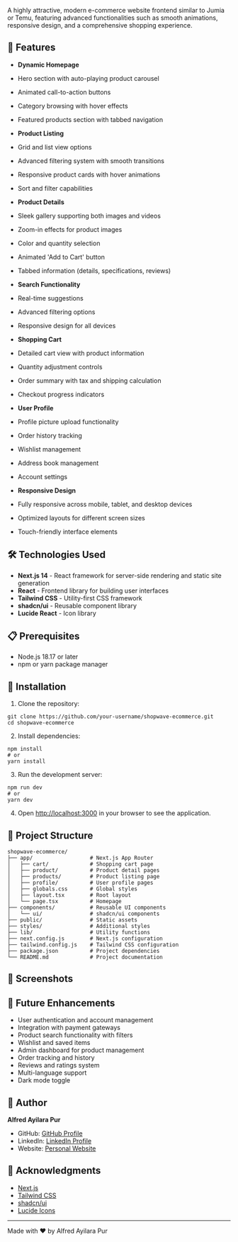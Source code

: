 A highly attractive, modern e-commerce website frontend similar to Jumia or Temu, featuring advanced functionalities such as smooth animations, responsive design, and a comprehensive shopping experience.

## 🚀 Features

- **Dynamic Homepage**

- Hero section with auto-playing product carousel
- Animated call-to-action buttons
- Category browsing with hover effects
- Featured products section with tabbed navigation



- **Product Listing**

- Grid and list view options
- Advanced filtering system with smooth transitions
- Responsive product cards with hover animations
- Sort and filter capabilities



- **Product Details**

- Sleek gallery supporting both images and videos
- Zoom-in effects for product images
- Color and quantity selection
- Animated 'Add to Cart' button
- Tabbed information (details, specifications, reviews)



- **Search Functionality**

- Real-time suggestions
- Advanced filtering options
- Responsive design for all devices



- **Shopping Cart**

- Detailed cart view with product information
- Quantity adjustment controls
- Order summary with tax and shipping calculation
- Checkout progress indicators



- **User Profile**

- Profile picture upload functionality
- Order history tracking
- Wishlist management
- Address book management
- Account settings



- **Responsive Design**

- Fully responsive across mobile, tablet, and desktop devices
- Optimized layouts for different screen sizes
- Touch-friendly interface elements





## 🛠️ Technologies Used

- **Next.js 14** - React framework for server-side rendering and static site generation
- **React** - Frontend library for building user interfaces
- **Tailwind CSS** - Utility-first CSS framework
- **shadcn/ui** - Reusable component library
- **Lucide React** - Icon library


## 📋 Prerequisites

- Node.js 18.17 or later
- npm or yarn package manager


## 🔧 Installation

1. Clone the repository:

```shellscript
git clone https://github.com/your-username/shopwave-ecommerce.git
cd shopwave-ecommerce
```


2. Install dependencies:

```shellscript
npm install
# or
yarn install
```


3. Run the development server:

```shellscript
npm run dev
# or
yarn dev
```


4. Open [http://localhost:3000](http://localhost:3000) in your browser to see the application.


## 📁 Project Structure

```plaintext
shopwave-ecommerce/
├── app/                  # Next.js App Router
│   ├── cart/             # Shopping cart page
│   ├── product/          # Product detail pages
│   ├── products/         # Product listing page
│   ├── profile/          # User profile pages
│   ├── globals.css       # Global styles
│   ├── layout.tsx        # Root layout
│   └── page.tsx          # Homepage
├── components/           # Reusable UI components
│   └── ui/               # shadcn/ui components
├── public/               # Static assets
├── styles/               # Additional styles
├── lib/                  # Utility functions
├── next.config.js        # Next.js configuration
├── tailwind.config.js    # Tailwind CSS configuration
├── package.json          # Project dependencies
└── README.md             # Project documentation
```

## 📸 Screenshots














## 🔮 Future Enhancements

- User authentication and account management
- Integration with payment gateways
- Product search functionality with filters
- Wishlist and saved items
- Admin dashboard for product management
- Order tracking and history
- Reviews and ratings system
- Multi-language support
- Dark mode toggle

## 👤 Author

**Alfred Ayilara Pur**

- GitHub: [GitHub Profile](https://github.com/AlfredPur01)
- LinkedIn: [LinkedIn Profile](https://www.linkedin.com/in/alfred-ayilara-74a242229/)
- Website: [Personal Website](https://contentplug.com.ng)


## 🙏 Acknowledgments

- [Next.js](https://nextjs.org/)
- [Tailwind CSS](https://tailwindcss.com/)
- [shadcn/ui](https://ui.shadcn.com/)
- [Lucide Icons](https://lucide.dev/)


---

Made with ❤️ by Alfred Ayilara Pur
